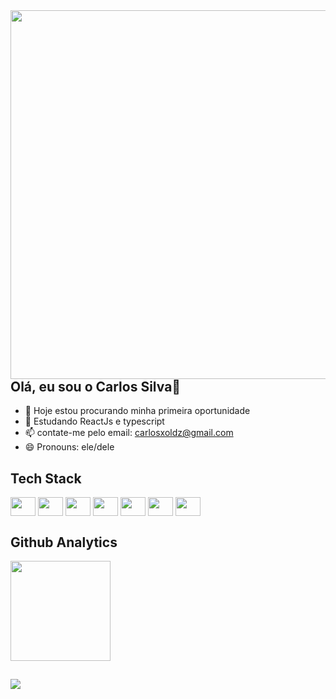 <img align="right" height="590em" src="https://raw.githubusercontent.com/gist/carlinxoldz/fb9013c3ac1952d8720c84f60eae0d34/raw/9d6d296694ec93a5331eac1fe28269feff0f5e7a/githubcard.svg" />

## Olá, eu sou o Carlos Silva👋



- 🔭 Hoje estou procurando minha primeira oportunidade
- 🌱 Estudando ReactJs e typescript
- 📫 contate-me pelo email: carlosxoldz@gmail.com
- 😄 Pronouns: ele/dele

## Tech Stack

<div> 
  <img src="https://cdn.jsdelivr.net/gh/devicons/devicon/icons/css3/css3-original.svg" height="30" width="40" align="center" />
  <img src="https://cdn.jsdelivr.net/gh/devicons/devicon/icons/html5/html5-original.svg" height="30" width="40" align="center"/>
  <img src="https://cdn.jsdelivr.net/gh/devicons/devicon/icons/javascript/javascript-original.svg" height="30" width="40" align="center"/>
  <img src="https://cdn.jsdelivr.net/gh/devicons/devicon/icons/typescript/typescript-plain.svg" height="30" width="40" align="center"/>
  <img src="https://cdn.jsdelivr.net/gh/devicons/devicon/icons/nodejs/nodejs-original.svg" height="30" width="40" align="center"/>
  <img src="https://cdn.jsdelivr.net/gh/devicons/devicon/icons/react/react-original.svg" height="30" width="40" align="center" />
  <img src="https://cdn.jsdelivr.net/gh/devicons/devicon/icons/sass/sass-original.svg" height="30" width="40" align="center"/>
<div/>
  
  ## Github Analytics

<div >
  <a href="https://github.com/carlinxoldz">
  <img height="160em" src="https://github-readme-stats.vercel.app/api?username=carlinxoldz&show_icons=true&theme=dark&includell_commits=true&count_private=true" />
  
<div/>
    


  ##
    
<div>
  <a href="https://www.linkedin.com/in/carlos-guilherme-de-sousa-silva-12b67b190/" target="_blank">  
    <img src="https://img.shields.io/badge/LinkedIn-0077B5?style=for-the-badge&logo=linkedin&logoColor=white" target="_blank" />
  <a/> 
<div/>
